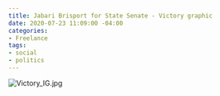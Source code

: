 ```yaml
---
title: Jabari Brisport for State Senate - Victory graphic
date: 2020-07-23 11:09:00 -04:00
categories:
- Freelance
tags:
- social
- politics
---
```


![Victory_IG.jpg](/uploads/Victory_IG.jpg)